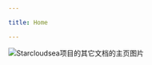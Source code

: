 ```yaml
---

title: Home

---
```

<subhome
    title="其它文档" 
    subtitle="但是文档相关的项目是Starcloudsea做的" 
    tagline="因为一些文档较小或者因为其它原因没法做一个单独的文档来存放，所以那些文档就会被放在这里¯\_(ツ)_/¯"
    tiptitle="<- 在侧边栏查看更多.">
    <img src="/docs/Shared/Docs/StarcloudseaProjectDocs/OtherDocs/OtherDocsHome.png" alt="Starcloudsea项目的其它文档的主页图片" title="(敷衍的图标)" class="subhomeimg"/>
</subhome>